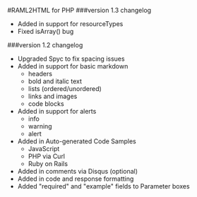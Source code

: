 #RAML2HTML for PHP
###version 1.3 changelog
- Added in support for resourceTypes
- Fixed isArray() bug


###version 1.2 changelog

- Upgraded Spyc to fix spacing issues
- Added in support for basic markdown
  - headers
  - bold and italic text
  - lists (ordered/unordered)
  - links and images
  - code blocks
- Added in support for alerts
  - info
  - warning
  - alert
- Added in Auto-generated Code Samples
  - JavaScript
  - PHP via Curl
  - Ruby on Rails
- Added in comments via Disqus (optional)
- Added in code and response formatting
- Added "required" and "example" fields to Parameter boxes
